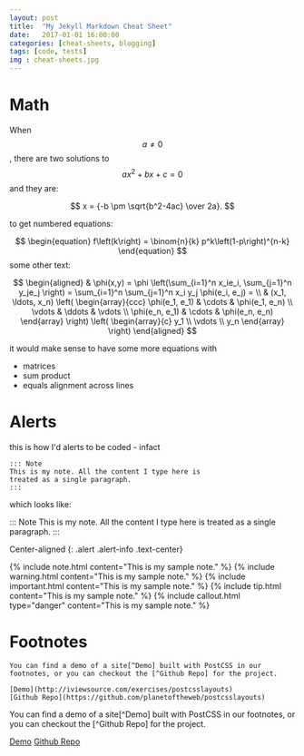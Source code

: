 ```yaml
---
layout: post
title:  "My Jekyll Markdown Cheat Sheet"
date:   2017-01-01 16:00:00
categories: [cheat-sheets, blogging]
tags: [code, tests]
img : cheat-sheets.jpg
---
```


# Math

When $$a \ne 0 $$, there are two solutions to $$ax^2 + bx + c = 0$$ and they are:

$$
  x = {-b \pm \sqrt{b^2-4ac} \over 2a}. 
$$

to get numbered equations:

$$
  \begin{equation} 
  f\left(k\right) = \binom{n}{k} p^k\left(1-p\right)^{n-k}
  \end{equation}
$$
some other text:

$$
   \begin{aligned}
    & \phi(x,y) = \phi \left(\sum_{i=1}^n x_ie_i, \sum_{j=1}^n y_je_j \right)
    = \sum_{i=1}^n \sum_{j=1}^n x_i y_j \phi(e_i, e_j) = \\
    & (x_1, \ldots, x_n) \left( \begin{array}{ccc}
        \phi(e_1, e_1) & \cdots & \phi(e_1, e_n) \\
        \vdots & \ddots & \vdots \\
        \phi(e_n, e_1) & \cdots & \phi(e_n, e_n)
      \end{array} \right)
      \left( \begin{array}{c} y_1 \\
      \vdots \\
      y_n
      \end{array} 
      \right)
   \end{aligned}
$$

it would make sense to have some more equations with
- matrices
- sum product
- equals alignment across lines

# Alerts	

this is how I'd alerts to be coded - infact

```
::: Note 
This is my note. All the content I type here is 
treated as a single paragraph.
:::
```

which looks like: 

::: Note 
This is my note. All the content I type here is 
treated as a single paragraph.
:::

Center-aligned
{: .alert .alert-info .text-center}


{% include note.html content="This is my sample note." %}
{% include warning.html content="This is my sample note." %}
{% include important.html content="This is my sample note." %}
{% include tip.html content="This is my sample note." %}
{% include callout.html type="danger" content="This is my sample note." %}


# Footnotes


```
You can find a demo of a site[^Demo] built with PostCSS in our footnotes, or you can checkout the [^Github Repo] for the project.

[Demo](http://iviewsource.com/exercises/postcsslayouts)
[Github Repo](https://github.com/planetoftheweb/postcsslayouts)
```

You can find a demo of a site[^Demo] built with PostCSS in our footnotes, or you can checkout the [^Github Repo] for the project.

[Demo](http://iviewsource.com/exercises/postcsslayouts)
[Github Repo](https://github.com/planetoftheweb/postcsslayouts)
